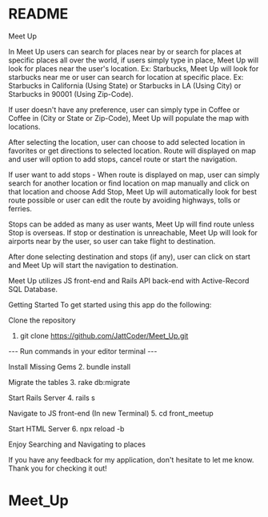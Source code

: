 # README

Meet Up

In Meet Up users can search for places near by or search for places at specific places all over the world, if users simply type in place, Meet Up will look for places near the user's location. Ex: Starbucks, Meet Up will look for starbucks near me or user can search for location at specific place. Ex: Starbucks in California (Using State) or Starbucks in LA (Using City) or Starbucks in 90001 (Using Zip-Code).

If user doesn't have any preference, user can simply type in Coffee or Coffee in (City or State or Zip-Code), Meet Up will populate the map with locations.

After selecting the location, user can choose to add selected location in favorites or get directions to selected location. Route will displayed on map and user will option to add stops, cancel route or start the navigation. 

If user want to add stops - When route is displayed on map, user can simply search for another location or find location on map manually and click on that location and choose Add Stop, Meet Up will automatically look for best route possible or user can edit the route by avoiding highways, tolls or ferries.

Stops can be added as many as user wants, Meet Up will find route unless Stop is overseas. If stop or destination is unreachable, Meet Up will look for airports near by the user, so user can take flight to destination.

After done selecting destination and stops (if any), user can click on start and Meet Up will start the navigation to destination.

Meet Up utilizes JS front-end and Rails API back-end with Active-Record SQL Database.

Getting Started
To get started using this app do the following:

Clone the repository
1. git clone https://github.com/JattCoder/Meet_Up.git

--- Run commands in your editor terminal ---

Install Missing Gems
2. bundle install

Migrate the tables
3. rake db:migrate

Start Rails Server
4. rails s

Navigate to JS front-end (In new Terminal)
5. cd front_meetup

Start HTML Server
6. npx reload -b

Enjoy Searching and Navigating to places

If you have any feedback for my application, don't hesitate to let me know. Thank you for checking it out!
# Meet_Up
